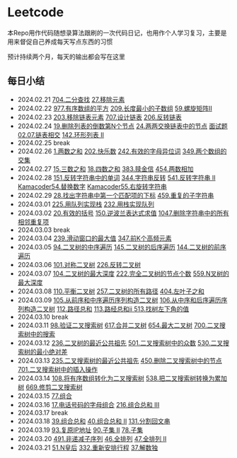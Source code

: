 # Leetcode

本Repo用作代码随想录算法跟刷的一次代码日记，也用作个人学习复习，主要是用来督促自己养成每天写点东西的习惯

预计持续两个月，每天的输出都会写在这里


## 每日小结

- 2024.02.21 [704.二分查找](/20240221/704.py) [27.移除元素](/20240221/27.py)
- 2024.02.22 [977.有序数组的平方](/20240222/977.py) [209.长度最小的子数组](/20240222/209.py) [59.螺旋矩阵II](/20240222/59.py)
- 2024.02.23 [203.移除链表元素](/20240223/203.py) [707.设计链表](/20240223/707.py) [206.反转链表](/20240223/206.py)
- 2024.02.24 [19.删除列表的倒数第N个节点](/20240224/19.py) [24.两两交换链表中的节点](/20240224/24.py) [面试题02.07.链表相交](/20240224/interview0207.py) [142.环形列表 II](/20240224/142.py)
- 2024.02.25 break
- 2024.02.26 [1.两数之和](/20240226/1.py) [202.快乐数](/20240226/202.py) [242.有效的字母异位词](/20240226/242.py) [349.两个数组的交集](/20240226/349.py)
- 2024.02.27 [15.三数之和](/20240227/15.py) [18.四数之和](/20240227/18.py) [383.赎金信](/20240227/383.py) [454.两数相加](/20240227/454.py)
- 2024.02.28 [151.反转字符串中的单词](/20240228/151.py) [344.字符串反转](/20240228/344.py) [541.反转字符串 II](/20240228/541.py) [Kamacoder54.替换数字](/20240228/kamacoder54.py) [Kamacoder55.右旋转字符串](/20240228/kamacoder55.py)
- 2024.02.29 [28.找出字符串中第一个匹配项的下标](/20240229/28.py) [459.重复的子字符串](/20240229/459.py)
- 2024.03.01 [225.用队列实现栈](/20240301/225.py) [232.用栈实现队列](/20240301/232.py)
- 2024.03.02 [20.有效的括号](/20240302/20.py) [150.逆波兰表达式求值](/20240302/150.py) [1047.删除字符串中的所有相邻重复项](/20240302/1047.py)
- 2024.03.03 break
- 2024.03.04 [239.滑动窗口的最大值](/20240304/239.py) [347.前K个高频元素](/20240304/347.py)
- 2024.03.05 [94.二叉树的中序遍历](/20240305/94.py) [145.二叉树的后序遍历](/20240305/145.py) [144.二叉树的前序遍历](/20240305/144.py)
- 2024.03.06 [101.对称二叉树](/20240306/101.py) [226.反转二叉树](/20240306/226.py)
- 2024.03.07 [104.二叉树的最大深度](/20240307/104.py) [222.完全二叉树的节点个数](/20240307/222.py) [559.N叉树的最大深度](/20240307/559.py)
- 2024.03.08 [110.平衡二叉树](/20240308/110.py) [257.二叉树的所有路径](/20240308/257.py) [404.左叶子之和](/20240308/404.py)
- 2024.03.09 [105.从前序和中序遍历序列构造二叉树](/20240309/105.py) [106.从中序和后序遍历序列构造二叉树](/20240309/106.py) [112.路径总和](/20240309/112.py) [113.路经总和ii ](/20240309/113.py) [513.找树左下角的值](/20240309/513.py)
- 2024.03.10 break
- 2024.03.11 [98.验证二叉搜索树](/20240311/98.py) [617.合并二叉树](/20240311/617.py) [654.最大二叉树](/20240311/654.py) [700.二叉搜索树中的搜索](/20240311/700.py)
- 2024.03.12 [236.二叉树的最近公共祖先](/20240312/236.py) [501.二叉搜索树中的众数](/20240312/501.py) [530.二叉搜索树的最小绝对差](/20240312/530.py)
- 2024.03.13 [235.二叉搜索树的最近公共祖先](/20240313/235.py) [450.删除二叉搜索树中的节点](/20240313/450.py) [701.二叉搜索树中的插入操作](/20240313/701.py)
- 2024.03.14 [108.将有序数组转化为二叉搜索树](/20240314/108.py) [538.把二叉搜索树转换为累加树](/20240314/538.py) [669.修剪二叉搜索树](/20240314/669.py)
- 2024.03.15 [77.组合](/20240315/77.py)
- 2024.03.16 [17.电话号码的字母组合](/20240316/17.py) [216.组合总和 III](/20240316/216.py)
- 2024.03.17 break
- 2024.03.18 [39.组合总和](/20240318/39.py) [40.组合总和 II](/20240318/40.py) [131.分割回文串](/20240318/131.py)
- 2024.03.19 [93.复原IP地址](/20240319/93.py) [90.子集 II](/20240319/90.py) [78.子集](/20240319/78.py)
- 2024.03.20 [491.非递减子序列](/20240320/491.py) [46.全排列](/20240320/46.py) [47.全排列 II](/20240320/47.py)
- 2024.03.21 [51.N皇后](/20240321/51.py) [332.重新安排行程](/20240321/332.py) [37.解数独](/20240321/37.py)